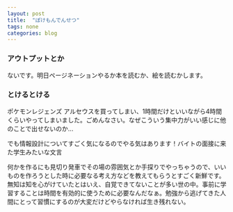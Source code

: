 ```yaml
---
layout: post
title:  "ぽけもんでんせつ"
tags: none
categories: blog
---
```

### アウトプットとか
ないです。明日ページネーションやるか本を読むか、絵を読むかします。

### とけるとける
ポケモンレジェンズ アルセウスを買ってしまい、1時間だけといいながら4時間くらいやってしまいました。ごめんなさい。なぜこういう集中力がいい感じに他のことで出せないのか...

でも情報設計についてすごく気になるのでやる気はあります！バイトの面接に来た学生みたいな文言

何かを作るにも見切り発車でその場の雰囲気とか手探りでやっちゃうので、いいものを作ろうとした時に必要なる考え方などを教えてもらうとすごく新鮮です。無知は知を心がけていたとはいえ、自覚できてないことが多い世の中。事前に学習することは時間を有効的に使うために必要なんだなぁ。勉強から逃げてきた人間にとって習慣にするのが大変だけどやらなければ生き残れない。
